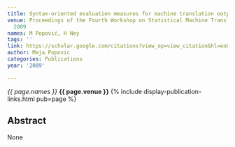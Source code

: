 ```yaml
---
title: Syntax-oriented evaluation measures for machine translation output
venue: Proceedings of the Fourth Workshop on Statistical Machine Translation, 29-32,
  2009
names: M Popović, H Ney
tags: ''
link: https://scholar.google.com/citations?view_op=view_citation&hl=en&user=KdAV2Y0AAAAJ&pagesize=100&sortby=pubdate&citation_for_view=KdAV2Y0AAAAJ:IjCSPb-OGe4C
author: Maja Popovic
categories: Publications
year: '2009'

---
```


*{{ page.names }}*
**{{ page.venue }}**
{% include display-publication-links.html pub=page %}
## Abstract

None